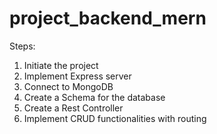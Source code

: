 # project_backend_mern

Steps:
1. Initiate the project
2. Implement Express server
3. Connect to MongoDB
4. Create a Schema for the database
5. Create a Rest Controller
6. Implement CRUD functionalities with routing
